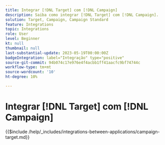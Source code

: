 ```yaml
---
title: Integrar [!DNL Target] com [!DNL Campaign]
description: Saiba como integrar [!DNL Target] com [!DNL Campaign].
solution: Target, Campaign, Campaign Standard
feature: Integrations
topic: Integrations
role: User
level: Beginner
kt: null
thumbnail: null
last-substantial-update: 2023-05-19T00:00:00Z
badgeIntegration: label="Integração" type="positive"
source-git-commit: 94b074c17e976e4f4acbb1ff41aacfc9bf74744c
workflow-type: tm+mt
source-wordcount: '10'
ht-degree: 10%

---
```



# Integrar [!DNL Target] com [!DNL Campaign]

{{$include /help/_includes/integrations-between-applications/campaign-target.md}}
